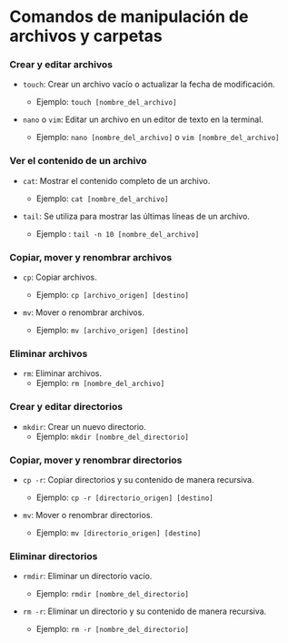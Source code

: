 # Comandos de manipulación de archivos y carpetas

### Crear y editar archivos

- `touch`: Crear un archivo vacío o actualizar la fecha de modificación.

  - Ejemplo: `touch [nombre_del_archivo]`

- `nano` o `vim`: Editar un archivo en un editor de texto en la terminal.
  - Ejemplo: `nano [nombre_del_archivo]` o `vim [nombre_del_archivo]`

### Ver el contenido de un archivo

- `cat`: Mostrar el contenido completo de un archivo.

  - Ejemplo: `cat [nombre_del_archivo]`

- `tail`: Se utiliza para mostrar las últimas líneas de un archivo.
  - Ejemplo : `tail -n 10 [nombre_del_archivo]`

### Copiar, mover y renombrar archivos

- `cp`: Copiar archivos.

  - Ejemplo: `cp [archivo_origen] [destino]`

- `mv`: Mover o renombrar archivos.
  - Ejemplo: `mv [archivo_origen] [destino]`

### Eliminar archivos

- `rm`: Eliminar archivos.
  - Ejemplo: `rm [nombre_del_archivo]`

### Crear y editar directorios

- `mkdir`: Crear un nuevo directorio.
  - Ejemplo: `mkdir [nombre_del_directorio]`

### Copiar, mover y renombrar directorios

- `cp -r`: Copiar directorios y su contenido de manera recursiva.

  - Ejemplo: `cp -r [directorio_origen] [destino]`

- `mv`: Mover o renombrar directorios.
  - Ejemplo: `mv [directorio_origen] [destino]`

### Eliminar directorios

- `rmdir`: Eliminar un directorio vacío.

  - Ejemplo: `rmdir [nombre_del_directorio]`

- `rm -r`: Eliminar un directorio y su contenido de manera recursiva.
  - Ejemplo: `rm -r [nombre_del_directorio]`
